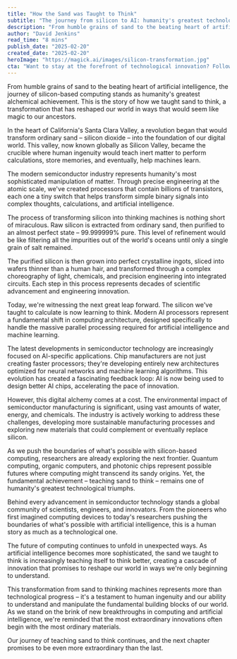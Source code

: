 ```yaml
---
title: "How the Sand was Taught to Think"
subtitle: "The journey from silicon to AI: humanity's greatest technological alchemy"
description: "From humble grains of sand to the beating heart of artificial intelligence, discover how silicon-based computing became humanity's greatest alchemical achievement. Journey through the transformation of ordinary sand into the foundation of our digital world, and explore how this miracle of engineering continues to evolve with AI and quantum computing."
author: "David Jenkins"
read_time: "8 mins"
publish_date: "2025-02-20"
created_date: "2025-02-20"
heroImage: "https://magick.ai/images/silicon-transformation.jpg"
cta: "Want to stay at the forefront of technological innovation? Follow us on LinkedIn for daily insights into the future of computing and AI."
---
```


From humble grains of sand to the beating heart of artificial intelligence, the journey of silicon-based computing stands as humanity's greatest alchemical achievement. This is the story of how we taught sand to think, a transformation that has reshaped our world in ways that would seem like magic to our ancestors.

In the heart of California's Santa Clara Valley, a revolution began that would transform ordinary sand – silicon dioxide – into the foundation of our digital world. This valley, now known globally as Silicon Valley, became the crucible where human ingenuity would teach inert matter to perform calculations, store memories, and eventually, help machines learn.

The modern semiconductor industry represents humanity's most sophisticated manipulation of matter. Through precise engineering at the atomic scale, we've created processors that contain billions of transistors, each one a tiny switch that helps transform simple binary signals into complex thoughts, calculations, and artificial intelligence.

The process of transforming silicon into thinking machines is nothing short of miraculous. Raw silicon is extracted from ordinary sand, then purified to an almost perfect state – 99.999999% pure. This level of refinement would be like filtering all the impurities out of the world's oceans until only a single grain of salt remained.

The purified silicon is then grown into perfect crystalline ingots, sliced into wafers thinner than a human hair, and transformed through a complex choreography of light, chemicals, and precision engineering into integrated circuits. Each step in this process represents decades of scientific advancement and engineering innovation.

Today, we're witnessing the next great leap forward. The silicon we've taught to calculate is now learning to think. Modern AI processors represent a fundamental shift in computing architecture, designed specifically to handle the massive parallel processing required for artificial intelligence and machine learning.

The latest developments in semiconductor technology are increasingly focused on AI-specific applications. Chip manufacturers are not just creating faster processors; they're developing entirely new architectures optimized for neural networks and machine learning algorithms. This evolution has created a fascinating feedback loop: AI is now being used to design better AI chips, accelerating the pace of innovation.

However, this digital alchemy comes at a cost. The environmental impact of semiconductor manufacturing is significant, using vast amounts of water, energy, and chemicals. The industry is actively working to address these challenges, developing more sustainable manufacturing processes and exploring new materials that could complement or eventually replace silicon.

As we push the boundaries of what's possible with silicon-based computing, researchers are already exploring the next frontier. Quantum computing, organic computers, and photonic chips represent possible futures where computing might transcend its sandy origins. Yet, the fundamental achievement – teaching sand to think – remains one of humanity's greatest technological triumphs.

Behind every advancement in semiconductor technology stands a global community of scientists, engineers, and innovators. From the pioneers who first imagined computing devices to today's researchers pushing the boundaries of what's possible with artificial intelligence, this is a human story as much as a technological one.

The future of computing continues to unfold in unexpected ways. As artificial intelligence becomes more sophisticated, the sand we taught to think is increasingly teaching itself to think better, creating a cascade of innovation that promises to reshape our world in ways we're only beginning to understand.

This transformation from sand to thinking machines represents more than technological progress – it's a testament to human ingenuity and our ability to understand and manipulate the fundamental building blocks of our world. As we stand on the brink of new breakthroughs in computing and artificial intelligence, we're reminded that the most extraordinary innovations often begin with the most ordinary materials.

Our journey of teaching sand to think continues, and the next chapter promises to be even more extraordinary than the last.